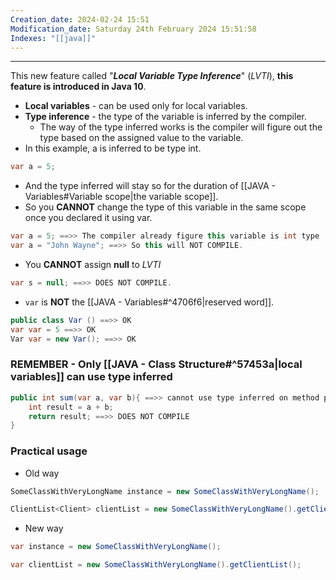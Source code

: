 ```yaml
---
Creation_date: 2024-02-24 15:51
Modification_date: Saturday 24th February 2024 15:51:58
Indexes: "[[java]]"
---
```



----

This new feature called "***Local Variable Type Inference***" (*LVTI*), **this feature is introduced in Java 10**.
- **Local variables** - can be used only for local variables.
- **Type inference** - the type of the variable is inferred by the compiler.
	- The way of the type inferred works is the compiler will figure out the type based on the assigned value to the variable.
- In this example, a is inferred to be type int.
```java
var a = 5;
```
- And the type inferred will stay so for the duration of [[JAVA - Variables#Variable scope|the variable scope]].
- So you **CANNOT** change the type of this variable in the same scope once you declared it using var.
```java
var a = 5; ==>> The compiler already figure this variable is int type 
var a = "John Wayne"; ==>> So this will NOT COMPILE.
```

- You **CANNOT** assign **null** to *LVTI* 
```java
var s = null; ==>> DOES NOT COMPILE.
```

- `var` is **NOT** the [[JAVA - Variables#^4706f6|reserved word]].
```java
public class Var () ==>> OK
var var = 5 ==>> OK
Var var = new Var(); ==>> OK
```

### REMEMBER - Only [[JAVA - Class Structure#^57453a|local variables]] can use type inferred

```java
public int sum(var a, var b){ ==>> cannot use type inferred on method parameters
	int result = a + b;
	return result; ==>> DOES NOT COMPILE
}
```

### Practical usage
- Old way
```java
SomeClassWithVeryLongName instance = new SomeClassWithVeryLongName();

ClientList<Client> clientList = new SomeClassWithVeryLongName().getClientList();
```
- New way
```java
var instance = new SomeClassWithVeryLongName();

var clientList = new SomeClassWithVeryLongName().getClientList();
```


